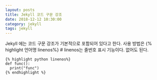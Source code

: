 ```yaml
---
layout: posts
title: Jekyll 코드 구문 강조
date: 2018-12-12 10:30:00
category: jekyll
tags: jekyll
---
```


Jekyll 에는 코드 구문 강조가 기본적으로 포함되어 있다고 한다.
사용 방법은 {% highlight 언어명 linenos%} # linenos는 줄번호 표시 기능이다. 없어도 된다.
```
{% highlight python linenos%}
def func():
  print("func")
{% endhighlight %}
```